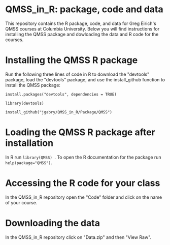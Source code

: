 QMSS_in_R: package, code and data
====

This repository contains the R package, code, and data for Greg Eirich's QMSS courses at Columbia University. Below you will find instructions for installing the QMSS package and dowloading the data and R code for the courses.



Installing the QMSS R package
=======

Run the following three lines of code in R to download the "devtools" package, load the "devtools" package, and use the install_github function to install the QMSS package:

`install.packages("devtools", dependencies = TRUE)`

`library(devtools)`

`install_github("jgabry/QMSS_in_R/Package/QMSS")`


Loading the QMSS R package after installation
=======

In R run `library(QMSS) `. To open the R documentation for the package run `help(package="QMSS")`. 



Accessing the R code for your class
=======

In the QMSS_in_R repository open the "Code" folder and click on the name of your course. 


Downloading the data
=======

In the QMSS_in_R repository click on "Data.zip" and then "View Raw". 
